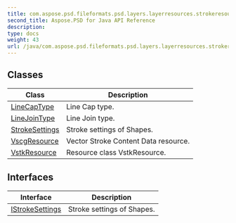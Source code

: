 ```yaml
---
title: com.aspose.psd.fileformats.psd.layers.layerresources.strokeresources
second_title: Aspose.PSD for Java API Reference
description: 
type: docs
weight: 43
url: /java/com.aspose.psd.fileformats.psd.layers.layerresources.strokeresources/
---
```



## Classes

| Class | Description |
| --- | --- |
| [LineCapType](../com.aspose.psd.fileformats.psd.layers.layerresources.strokeresources/linecaptype) | Line Cap type. |
| [LineJoinType](../com.aspose.psd.fileformats.psd.layers.layerresources.strokeresources/linejointype) | Line Join type. |
| [StrokeSettings](../com.aspose.psd.fileformats.psd.layers.layerresources.strokeresources/strokesettings) | Stroke settings of Shapes. |
| [VscgResource](../com.aspose.psd.fileformats.psd.layers.layerresources.strokeresources/vscgresource) | Vector Stroke Content Data resource. |
| [VstkResource](../com.aspose.psd.fileformats.psd.layers.layerresources.strokeresources/vstkresource) | Resource class VstkResource. |

## Interfaces

| Interface | Description |
| --- | --- |
| [IStrokeSettings](../com.aspose.psd.fileformats.psd.layers.layerresources.strokeresources/istrokesettings) | Stroke settings of Shapes. |
